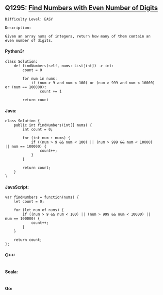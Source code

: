 ## Q1295: [Find Numbers with Even Number of Digits](https://leetcode.com/problems/find-numbers-with-even-number-of-digits/)

```
Difficulty Level: EASY
```

```
Description:

Given an array nums of integers, return how many of them contain an even number of digits.
```

#### Python3:

```
class Solution:
    def findNumbers(self, nums: List[int]) -> int:
        count = 0

        for num in nums:
            if (num > 9 and num < 100) or (num > 999 and num < 10000) or (num == 100000):
                count += 1

        return count
```

#### Java:

```
class Solution {
    public int findNumbers(int[] nums) {
        int count = 0;
        
        for (int num : nums) {
            if ((num > 9 && num < 100) || (num > 999 && num < 10000) || num == 100000) {
                count++;
            }
        }
        
        return count;
    }
}
```

#### JavaScript:

```
var findNumbers = function(nums) {
    let count = 0;
        
    for (let num of nums) {
        if ((num > 9 && num < 100) || (num > 999 && num < 10000) || num == 100000) {
            count++;
        }
    }
        
    return count;
};
```

#### C++:

```

```

#### Scala:

```

```

#### Go:

```

```